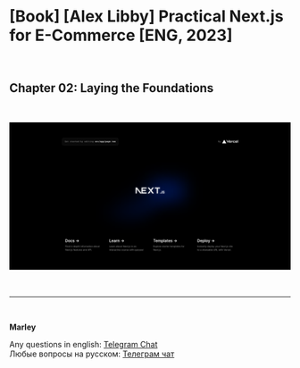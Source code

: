 # [Book] [Alex Libby] Practical Next.js for E-Commerce [ENG, 2023]

<br/>

## Chapter 02: Laying the Foundations

<br/>

![Application](/img/pic-ch02-img01.png?raw=true)

<br/>

---

<br/>

**Marley**

Any questions in english: <a href="https://jsdev.org/chat/">Telegram Chat</a>  
Любые вопросы на русском: <a href="https://jsdev.ru/chat/">Телеграм чат</a>
